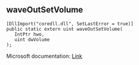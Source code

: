 ## waveOutSetVolume

```
[DllImport("coredll.dll", SetLastError = true)]
public static extern uint waveOutSetVolume(
   IntPtr hwo,
   uint dwVolume
);
```

Microsoft documentation: [Link](https://docs.microsoft.com/en-us/windows/win32/api/mmeapi/nf-mmeapi-waveoutsetvolume)

